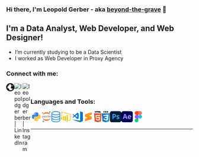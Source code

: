 ### Hi there, I'm Leopold Gerber - aka [beyond-the-grave][website] 👋

## I'm a Data Analyst, Web Developer, and Web Designer!

- I’m currently studying to be a Data Scientist
- I worked as Web Developer in Proxy Agency

### Connect with me:

[<img align="left" alt="leopoldgerber.com" width="22px" src="https://raw.githubusercontent.com/iconic/open-iconic/master/svg/globe.svg" />][website]
[<img align="left" alt="leopoldgerber | LinkedIn" width="22px" src="https://cdn.jsdelivr.net/npm/simple-icons@v3/icons/linkedin.svg" />][linkedin]
[<img align="left" alt="leopoldgerber | Instagram" width="22px" src="https://cdn.jsdelivr.net/npm/simple-icons@v3/icons/instagram.svg" />][instagram]

<br />

### Languages and Tools:
<img align="left" alt="HTML5" height="30px" src="images/python.png" />
<img align="left" alt="HTML5" height="30px" src="images/jupyter.png" />
<img align="left" alt="HTML5" height="30px" src="images/sql.png" />
<img align="left" alt="HTML5" height="30px" src="images/powerbi.png" />
<img align="left" alt="HTML5" height="30px" src="images/visualcode.png" />
<img align="left" alt="HTML5" height="30px" src="images/sublime.png" />
<img align="left" alt="HTML5" height="30px" src="images/html.png" />
<img align="left" alt="HTML5" height="30px" src="images/css.png" />
<img align="left" alt="HTML5" height="30px" src="images/ps.png" />
<img align="left" alt="HTML5" height="30px" src="images/ae.png" />
<img align="left" alt="HTML5" height="30px" src="images/figma.png" />



<br />
<br />

---

[website]: https://leopoldgerber.com
[instagram]: https://instagram.com/leopoldgerber
[linkedin]: https://linkedin.com/in/leopoldgerber
